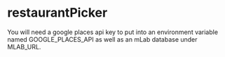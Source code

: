 # restaurantPicker

You will need a google places api key to put into an environment variable named GOOGLE_PLACES_API
as well as an mLab database under MLAB_URL.
